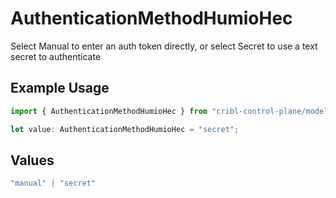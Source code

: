 # AuthenticationMethodHumioHec

Select Manual to enter an auth token directly, or select Secret to use a text secret to authenticate

## Example Usage

```typescript
import { AuthenticationMethodHumioHec } from "cribl-control-plane/models/operations";

let value: AuthenticationMethodHumioHec = "secret";
```

## Values

```typescript
"manual" | "secret"
```